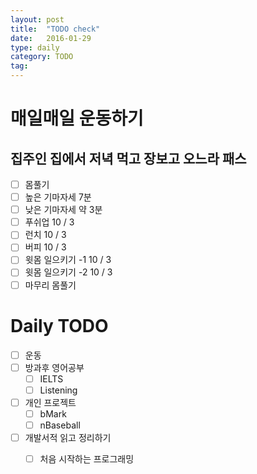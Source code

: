 ```yaml
---
layout: post
title:  "TODO check"
date:   2016-01-29
type: daily
category: TODO
tag:
---
```


# 매일매일 운동하기

## 집주인 집에서 저녁 먹고 장보고 오느라 패스

- [ ] 몸풀기
- [ ] 높은 기마자세 7분
- [ ] 낮은 기마자세 약 3분
- [ ] 푸쉬업 10 / 3
- [ ] 런치 10 / 3
- [ ] 버피 10 / 3
- [ ] 윗몸 일으키기 -1 10 / 3
- [ ] 윗몸 일으키기 -2 10 / 3
- [ ] 마무리 몸풀기

# Daily TODO

- [ ] 운동
- [ ] 방과후 영어공부
	- [ ] IELTS
	- [ ] Listening
- [ ] 개인 프로젝트
	- [ ] bMark
	- [ ] nBaseball
- [ ] 개발서적 읽고 정리하기
	- [ ] 처음 시작하는 프로그래밍



